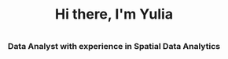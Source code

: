 <div id="header" align="center">
  <h1>Hi there, I'm Yulia<h1>
  <h3>Data Analyst with experience in Spatial Data Analytics</h3>
</div>

